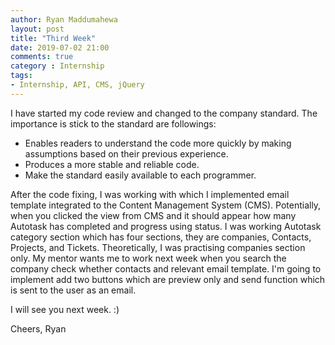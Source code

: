 ```yaml
---
author: Ryan Maddumahewa
layout: post
title: "Third Week"
date: 2019-07-02 21:00
comments: true
category : Internship
tags:
- Internship, API, CMS, jQuery 
---
```


I have started my code review and changed to the company standard. The importance is stick to the standard are followings:

* Enables readers to understand the code more quickly by making assumptions based on their previous experience. 
* Produces a more stable and reliable code. 
* Make the standard easily available to each programmer. 

After the code fixing, I was working with which I implemented email template integrated to the Content Management System (CMS). Potentially, when you clicked the view from CMS and it should appear how many Autotask has completed and progress using status. I was working Autotask category section which has four sections, they are companies, Contacts, Projects, and Tickets. Theoretically, I was practising companies section only. My mentor wants me to work next week when you search the company check whether contacts and relevant email template. I'm going to implement add two buttons which are preview only and send function which is sent to the user as an email. 

I will see you next week. :) 

Cheers,
Ryan
